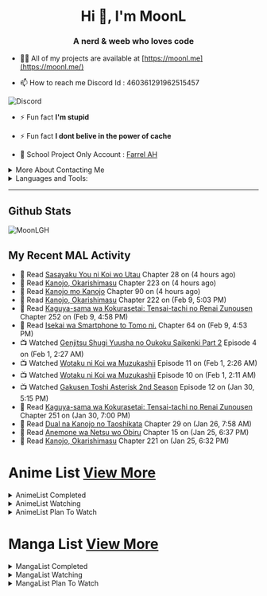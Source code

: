 <h1 align="center">Hi 👋, I'm MoonL</h1>
<h3 align="center">A nerd & weeb who loves code</h3>

- 👨‍💻 All of my projects are available at [https://moonl.me](https://moonl.me/)

- 📫 How to reach me Discord Id : 460361291962515457

![Discord](https://discord.c99.nl/widget/theme-1/460361291962515457.png)

- ⚡ Fun fact **I'm stupid**

- ⚡ Fun fact **I dont belive in the power of cache**

- 🏫 School Project Only Account : [Farrel AH](https://github.com/FarrelAH)
<details>
    <summary>More About Contacting Me</summary>
    <p align="left">
        <a href="https://twitter.com/moonlisgood" target="blank"><img align="center"
                src="https://raw.githubusercontent.com/rahuldkjain/github-profile-readme-generator/master/src/images/icons/Social/twitter.svg"
                alt="moonlisgood" height="30" width="40" /></a>
        <a href="https://fb.com/farrel athaillah" target="blank"><img align="center"
                src="https://raw.githubusercontent.com/rahuldkjain/github-profile-readme-generator/master/src/images/icons/Social/facebook.svg"
                alt="farrel athaillah" height="30" width="40" /></a>
        <a href="https://instagram.com/moonl_ig" target="blank"><img align="center"
                src="https://raw.githubusercontent.com/rahuldkjain/github-profile-readme-generator/master/src/images/icons/Social/instagram.svg"
                alt="moonl_ig" height="30" width="40" /></a>
        <a href="https://discord.gg/MoonL#6995" target="blank"><img align="center"
                src="https://raw.githubusercontent.com/rahuldkjain/github-profile-readme-generator/master/src/images/icons/Social/discord.svg"
                alt="MoonL#6995" height="30" width="40" /></a>
    </p>
</details>

<details>
    <summary align="left">Languages and Tools:</summary>
<p align="left"> <a href="https://angular.io" target="_blank"> <img
            src="https://angular.io/assets/images/logos/angular/angular.svg" alt="angular" width="40" height="40" />
    </a> <a href="https://getbootstrap.com" target="_blank"> <img
            src="https://raw.githubusercontent.com/devicons/devicon/master/icons/bootstrap/bootstrap-plain-wordmark.svg"
            alt="bootstrap" width="40" height="40" /> </a> <a href="https://www.w3schools.com/css/" target="_blank">
        <img src="https://raw.githubusercontent.com/devicons/devicon/master/icons/css3/css3-original-wordmark.svg"
            alt="css3" width="40" height="40" /> </a> <a href="https://www.electronjs.org" target="_blank"> <img
            src="https://raw.githubusercontent.com/devicons/devicon/master/icons/electron/electron-original.svg"
            alt="electron" width="40" height="40" /> </a> <a href="https://expressjs.com" target="_blank"> <img
            src="https://raw.githubusercontent.com/devicons/devicon/master/icons/express/express-original-wordmark.svg"
            alt="express" width="40" height="40" /> </a> <a href="https://heroku.com" target="_blank"> <img
            src="https://www.vectorlogo.zone/logos/heroku/heroku-icon.svg" alt="heroku" width="40" height="40" /> </a>
    <a href="https://www.w3.org/html/" target="_blank"> <img
            src="https://raw.githubusercontent.com/devicons/devicon/master/icons/html5/html5-original-wordmark.svg"
            alt="html5" width="40" height="40" /> </a> <a href="https://www.java.com" target="_blank"> <img
            src="https://raw.githubusercontent.com/devicons/devicon/master/icons/java/java-original.svg" alt="java"
            width="40" height="40" /> </a> <a href="https://developer.mozilla.org/en-US/docs/Web/JavaScript"
        target="_blank"> <img
            src="https://raw.githubusercontent.com/devicons/devicon/master/icons/javascript/javascript-original.svg"
            alt="javascript" width="40" height="40" /> </a> <a href="https://www.mongodb.com/" target="_blank"> <img
            src="https://raw.githubusercontent.com/devicons/devicon/master/icons/mongodb/mongodb-original-wordmark.svg"
            alt="mongodb" width="40" height="40" /> </a> <a href="https://nextjs.org/" target="_blank"> <img
            src="https://cdn.worldvectorlogo.com/logos/nextjs-3.svg" alt="nextjs" width="40" height="40" /> </a> <a
        href="https://nodejs.org" target="_blank"> <img
            src="https://raw.githubusercontent.com/devicons/devicon/master/icons/nodejs/nodejs-original-wordmark.svg"
            alt="nodejs" width="40" height="40" /> </a> <a href="https://www.python.org" target="_blank"> <img
            src="https://raw.githubusercontent.com/devicons/devicon/master/icons/python/python-original.svg"
            alt="python" width="40" height="40" /> </a> <a href="https://reactjs.org/" target="_blank"> <img
            src="https://raw.githubusercontent.com/devicons/devicon/master/icons/react/react-original-wordmark.svg"
            alt="react" width="40" height="40" /> </a> <a href="https://www.typescriptlang.org/" target="_blank"> <img
            src="https://raw.githubusercontent.com/devicons/devicon/master/icons/typescript/typescript-original.svg"
            alt="typescript" width="40" height="40" /> </a> <a href="https://vuejs.org/" target="_blank"> <img
            src="https://raw.githubusercontent.com/devicons/devicon/master/icons/vuejs/vuejs-original-wordmark.svg"
            alt="vuejs" width="40" height="40" /> </a> </p>
  </details>
  <hr>
    <h2>Github Stats</h2>
    <img src="https://github-readme-stats.vercel.app/api?username=moonlgh&show_icons=true" alt="MoonLGH"></a>

<h2> My Recent MAL Activity</h2>
<!-- MAL_ACTIVITY:start -->

- 📖 Read [Sasayaku You ni Koi wo Utau](https://MyAnimeList.net/manga.php?id=118625) Chapter 28 on (4 hours ago)
- 📖 Read [Kanojo, Okarishimasu](https://MyAnimeList.net/manga.php?id=108407) Chapter 223 on (4 hours ago)
- 📖 Read [Kanojo mo Kanojo](https://MyAnimeList.net/manga.php?id=124940) Chapter 90 on (4 hours ago)
- 📖 Read [Kanojo, Okarishimasu](https://MyAnimeList.net/manga.php?id=108407) Chapter 222 on (Feb 9, 5:03 PM)
- 📖 Read [Kaguya-sama wa Kokurasetai: Tensai-tachi no Renai Zunousen](https://MyAnimeList.net/manga.php?id=90125) Chapter 252 on (Feb 9, 4:58 PM)
- 📖 Read [Isekai wa Smartphone to Tomo ni.](https://MyAnimeList.net/manga.php?id=105645) Chapter 64 on (Feb 9, 4:53 PM)
- 📺 Watched [Genjitsu Shugi Yuusha no Oukoku Saikenki Part 2](https://MyAnimeList.net/anime.php?id=49930) Episode 4 on (Feb 1, 2:27 AM)
- 📺 Watched [Wotaku ni Koi wa Muzukashii](https://MyAnimeList.net/anime.php?id=35968) Episode 11 on (Feb 1, 2:26 AM)
- 📺 Watched [Wotaku ni Koi wa Muzukashii](https://MyAnimeList.net/anime.php?id=35968) Episode 10 on (Feb 1, 2:11 AM)
- 📺 Watched [Gakusen Toshi Asterisk 2nd Season](https://MyAnimeList.net/anime.php?id=31737) Episode 12 on (Jan 30, 5:15 PM)
- 📖 Read [Kaguya-sama wa Kokurasetai: Tensai-tachi no Renai Zunousen](https://MyAnimeList.net/manga.php?id=90125) Chapter 251 on (Jan 30, 7:00 PM)
- 📖 Read [Dual na Kanojo no Taoshikata](https://MyAnimeList.net/manga.php?id=137003) Chapter 29 on (Jan 26, 7:58 AM)
- 📖 Read [Anemone wa Netsu wo Obiru](https://MyAnimeList.net/manga.php?id=132975) Chapter 15 on (Jan 25, 6:37 PM)
- 📖 Read [Kanojo, Okarishimasu](https://MyAnimeList.net/manga.php?id=108407) Chapter 221 on (Jan 25, 6:32 PM)

<!-- MAL_ACTIVITY:end -->

# Anime List [View More](https://github.com/MoonLGH/MoonLGH/blob/main/Anime.md)
<details>
    <summary align="left">AnimeList Completed</summary>
    <!-- MAL_ANIME_COMPLETED:start -->

<img height="200px" width="150px" title="5-toubun no Hanayome" src="https://cdn.myanimelist.net/images/anime/1819/97947.jpg?s=25dc9f14c3f607ccdbae5c9fe09ab73f"> <img height="200px" width="150px" title="5-toubun no Hanayome ∬" src="https://cdn.myanimelist.net/images/anime/1775/109514.jpg?s=cba7e1478072b27028c9932426c3c46b"> <img height="200px" width="150px" title="Adachi to Shimamura" src="https://cdn.myanimelist.net/images/anime/1649/109056.jpg?s=d8582598e2ad0e93812bd14c617bf2c2"> <img height="200px" width="150px" title="Arifureta Shokugyou de Sekai Saikyou" src="https://cdn.myanimelist.net/images/anime/1776/97682.jpg?s=e74b62e3865f5f13e1ab993219106320"> <img height="200px" width="150px" title="Asagao to Kase-san." src="https://cdn.myanimelist.net/images/anime/1578/94205.jpg?s=55fb48876c52edbf8dbcd0d4ca0dfb2d"> <img height="200px" width="150px" title="Bakemonogatari" src="https://cdn.myanimelist.net/images/anime/11/75274.jpg?s=131899bc1813a4d8d1560fb51127b23e"> <img height="200px" width="150px" title="Blend S" src="https://cdn.myanimelist.net/images/anime/6/88286.jpg?s=1aa0cfe72ca2024bf4293100bb64030c"> <img height="200px" width="150px" title="Boku no Hero Academia" src="https://cdn.myanimelist.net/images/anime/10/78745.jpg?s=9d4eccfe065cb41784c50c330fd035f6"> <img height="200px" width="150px" title="Boku no Hero Academia 2nd Season" src="https://cdn.myanimelist.net/images/anime/12/85221.jpg?s=d102298c3b8eacbf4236048a50eb5f6a"> <img height="200px" width="150px" title="Busou Shoujo Machiavellianism" src="https://cdn.myanimelist.net/images/anime/3/83995.jpg?s=210faaa91f99133c1d6f23113bbbf831"> <img height="200px" width="150px" title="Charlotte" src="https://cdn.myanimelist.net/images/anime/12/74683.jpg?s=75681af2da907afb388623877b0adbb2"> <img height="200px" width="150px" title="Charlotte: Tsuyoimono-tachi" src="https://cdn.myanimelist.net/images/anime/1709/98068.jpg?s=977116308585f6a5ec052fa7103f2c62"> <img height="200px" width="150px" title="Cheat Kusushi no Slow Life: Isekai ni Tsukurou Drugstore" src="https://cdn.myanimelist.net/images/anime/1787/115817.jpg?s=f147287375b3e42f33b95a492df1466f"> <img height="200px" width="150px" title="Citrus" src="https://cdn.myanimelist.net/images/anime/11/89985.jpg?s=2dcece0796413819a406b73eeb6b6368"> <img height="200px" width="150px" title="Date A Bullet: Dead or Bullet" src="https://cdn.myanimelist.net/images/anime/1984/108425.jpg?s=8297d3d69c675b1b43b26ec50fbd11db">

<!-- MAL_ANIME_COMPLETED:end -->
</details>

<details>
    <summary align="left">AnimeList Watching</summary>
    <!-- MAL_ANIME_WATCHING:start -->

<img height="200px" width="150px" title="Daitoshokan no Hitsujikai" src="https://cdn.myanimelist.net/images/anime/9/75230.jpg?s=8df3923f3e8c808ce63b3f9dfb88d338"> <img height="200px" width="150px" title="Genjitsu Shugi Yuusha no Oukoku Saikenki Part 2" src="https://cdn.myanimelist.net/images/anime/1088/120068.jpg?s=a05eb7cad967a283894a4748a883133d"> <img height="200px" width="150px" title="Shuumatsu no Harem" src="https://cdn.myanimelist.net/images/anime/1491/117296.jpg?s=4e4737581cc951ff3ffd33dc457e9130"> <img height="200px" width="150px" title="Tensai Ouji no Akaji Kokka Saisei Jutsu" src="https://cdn.myanimelist.net/images/anime/1263/119511.jpg?s=6f2ae5e436230a6e66c19e746bd9b4fe">

<!-- MAL_ANIME_WATCHING:end -->
</details>

<details>
    <summary align="left">AnimeList Plan To Watch</summary>
    <!-- MAL_ANIME_PTW:start -->

<img height="200px" width="150px" title="86 Part 2" src="https://cdn.myanimelist.net/images/anime/1321/117508.jpg?s=3fe4792c0612f6d4f7cf43b351e50ee0"> <img height="200px" width="150px" title="Arifureta Shokugyou de Sekai Saikyou 2nd Season" src="https://cdn.myanimelist.net/images/anime/1877/119668.jpg?s=480975229b4845fb3633b95893f85ad2"> <img height="200px" width="150px" title="Boku no Hero Academia 5th Season" src="https://cdn.myanimelist.net/images/anime/1911/113611.jpg?s=9c8b42bb7fb0073f57cfab91ad8adfe9"> <img height="200px" width="150px" title="Date A Live IV" src="https://cdn.myanimelist.net/images/anime/1809/113334.jpg?s=433d9b738c2b6b7e4afecdb7a24674aa"> <img height="200px" width="150px" title="Flip Flappers" src="https://cdn.myanimelist.net/images/anime/4/82292.jpg?s=5c2ea69feda65d09569d4e5069950188"> <img height="200px" width="150px" title="Gridman x Dynazenon" src="https://cdn.myanimelist.net/images/anime/1486/120060.jpg?s=79c4a1516e5e83bec51965f5329d8b9c"> <img height="200px" width="150px" title="Happy Sugar Life" src="https://cdn.myanimelist.net/images/anime/1386/103920.jpg?s=2e48b86e3a67bbb4411e117767714738"> <img height="200px" width="150px" title="Hataraku Maou-sama! 2nd Season" src="https://cdn.myanimelist.net/images/anime/1543/120053.jpg?s=873dfd342a31e51ebc85a1f09bd34340"> <img height="200px" width="150px" title="Hentai Ouji to Warawanai Neko." src="https://cdn.myanimelist.net/images/anime/3/75788.jpg?s=6731de868e93bf512ed6bcd9052fb37b"> <img height="200px" width="150px" title="Isekai Quartet Movie: Another World" src="https://cdn.myanimelist.net/images/anime/1157/116405.jpg?s=6e0ab7a8d26f4123367f2c7f8b742fad"> <img height="200px" width="150px" title="Kaguya-sama wa Kokurasetai: Ultra Romantic" src="https://cdn.myanimelist.net/images/anime/1430/118919.jpg?s=a8ccc439b29ccfa60e0ea9e4450f2e7f"> <img height="200px" width="150px" title="Kanojo, Okarishimasu 2nd Season" src="https://cdn.myanimelist.net/images/anime/1427/120522.jpg?s=9d00e06b066247b582ddc5389364828f"> <img height="200px" width="150px" title="Karakai Jouzu no Takagi-san 3" src="https://cdn.myanimelist.net/images/anime/1861/120361.jpg?s=9387b52798a36b3824e4e0a8af4a9281"> <img height="200px" width="150px" title="Kimetsu no Yaiba" src="https://cdn.myanimelist.net/images/anime/1286/99889.jpg?s=81c6430c56cc114a0af79acf538dd994"> <img height="200px" width="150px" title="Komi-san wa, Comyushou desu." src="https://cdn.myanimelist.net/images/anime/1899/117237.jpg?s=ca27f42d3561dcd93db479c965037bf1">

<!-- MAL_ANIME_PTW:end -->
</details>

# Manga List [View More](https://github.com/MoonLGH/MoonLGH/blob/main/Manga.md)
<details>
    <summary align="left">MangaList Completed</summary>
    <!-- MAL_MANGA_COMPLETED:start -->

<img height="200px" width="150px" title="Nisekoi" src="https://cdn.myanimelist.net/images/manga/1/181212.jpg?s=7ada6e8e58eb828a7ef9d22d6f7f0bf3"> <img height="200px" width="150px" title="Oya ga Urusai node Kouhai (♀) to Gisou Kekkon Shitemita." src="https://cdn.myanimelist.net/images/manga/1/212825.jpg?s=900a5d7a3e8429f57747437e749a3d32">

<!-- MAL_MANGA_COMPLETED:end -->
</details>

<details>
    <summary align="left">MangaList Watching</summary>
    <!-- MAL_MANGA_READING:start -->

<img height="200px" width="150px" title="Adachi to Shimamura" src="https://cdn.myanimelist.net/images/manga/2/232193.jpg?s=7c607ee386ffa25572bf3ca8f51076dd"> <img height="200px" width="150px" title="Ane Kyun!" src="https://cdn.myanimelist.net/images/manga/1/129425.jpg?s=381000bf952073936cff6f4b1b414cda"> <img height="200px" width="150px" title="Anemone wa Netsu wo Obiru" src="https://cdn.myanimelist.net/images/manga/3/246368.jpg?s=f731d42fedad0ead9202aff68f679388"> <img height="200px" width="150px" title="Bokutachi wa Benkyou ga Dekinai" src="https://cdn.myanimelist.net/images/manga/3/197080.jpg?s=16df080393485c03890c295c68d62b5a"> <img height="200px" width="150px" title="Chichi wa Eiyuu, Haha wa Seirei, Musume no Watashi wa Tenseisha." src="https://cdn.myanimelist.net/images/manga/3/221517.jpg?s=223e313163629f27e198c8978363c62a"> <img height="200px" width="150px" title="Dual na Kanojo no Taoshikata" src="https://cdn.myanimelist.net/images/manga/3/250747.jpg?s=491b4c2fc9b16d94da1e28308651e0b2"> <img height="200px" width="150px" title="Futaba-san Chi no Kyoudai" src="https://cdn.myanimelist.net/images/manga/1/199986.jpg?s=1da02ce6fa18bf3e8c71b2dd88883b21"> <img height="200px" width="150px" title="Ichido dake demo, Koukai Shitemasu." src="https://cdn.myanimelist.net/images/manga/2/226062.jpg?s=ef5e20049e84e6c98e9d656839d65fb7"> <img height="200px" width="150px" title="Isekai Harem Monogatari" src="https://cdn.myanimelist.net/images/manga/1/247076.jpg?s=2698edc8de4f841382f3b85065769270"> <img height="200px" width="150px" title="Isekai wa Smartphone to Tomo ni." src="https://cdn.myanimelist.net/images/manga/3/175220.jpg?s=e646487ef74f493daa2f65c06fd6dad3"> <img height="200px" width="150px" title="Isekai wa Smartphone to Tomo ni." src="https://cdn.myanimelist.net/images/manga/2/197687.jpg?s=e10778854f8873ee2288af6860c3c7cc"> <img height="200px" width="150px" title="Kaguya-sama wa Kokurasetai: Tensai-tachi no Renai Zunousen" src="https://cdn.myanimelist.net/images/manga/3/188896.jpg?s=505c008d4b52d1fe80138f914e65ea41"> <img height="200px" width="150px" title="Kakkou no Iinazuke" src="https://cdn.myanimelist.net/images/manga/5/233993.jpg?s=b69c1eb48b51a074fb4bc24889dc03ae"> <img height="200px" width="150px" title="Kanojo mo Kanojo" src="https://cdn.myanimelist.net/images/manga/1/231307.jpg?s=d7108cc12e31d3a220fe37ff918ce0aa"> <img height="200px" width="150px" title="Kanojo, Okarishimasu" src="https://cdn.myanimelist.net/images/manga/3/201707.jpg?s=dd58cfb0bf862e9f224a4aa26106d4c6">

<!-- MAL_MANGA_READING:end -->
</details>

<details>
    <summary align="left">MangaList Plan To Watch</summary>
    <!-- MAL_MANGA_PTR:start -->

<img height="200px" width="150px" title="Blend S" src="https://cdn.myanimelist.net/images/manga/2/149976.jpg?s=ecb6aa53fe9125191655583870a61a05"> <img height="200px" width="150px" title="Gakkou no Sensei" src="https://cdn.myanimelist.net/images/manga/5/62185.jpg?s=06b786a74be9509558080950643bcf06"> <img height="200px" width="150px" title="Kase-san Series" src="https://cdn.myanimelist.net/images/manga/1/215181.jpg?s=4213b0d09e98a4eeec46481b2da551c2"> <img height="200px" width="150px" title="SQ: Begin W/Your Name!" src="https://cdn.myanimelist.net/images/manga/3/165495.jpg?s=c948f1c9975be9e62bd4f60dba458da2"> <img height="200px" width="150px" title="Watashi ni Tenshi ga Maiorita!" src="https://cdn.myanimelist.net/images/manga/1/196509.jpg?s=9cb3f241e2f1e2bc0ccf39ca6df1243e">

<!-- MAL_MANGA_PTR:end -->
</details>

